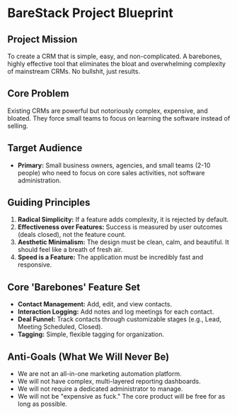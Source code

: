 # BareStack Project Blueprint

## Project Mission
To create a CRM that is simple, easy, and non-complicated. A barebones, highly effective tool that eliminates the bloat and overwhelming complexity of mainstream CRMs. No bullshit, just results.

## Core Problem
Existing CRMs are powerful but notoriously complex, expensive, and bloated. They force small teams to focus on learning the software instead of selling.

## Target Audience
- **Primary:** Small business owners, agencies, and small teams (2-10 people) who need to focus on core sales activities, not software administration.

## Guiding Principles
1. **Radical Simplicity:** If a feature adds complexity, it is rejected by default.
2. **Effectiveness over Features:** Success is measured by user outcomes (deals closed), not the feature count.
3. **Aesthetic Minimalism:** The design must be clean, calm, and beautiful. It should feel like a breath of fresh air.
4. **Speed is a Feature:** The application must be incredibly fast and responsive.

## Core 'Barebones' Feature Set
- **Contact Management:** Add, edit, and view contacts.
- **Interaction Logging:** Add notes and log meetings for each contact.
- **Deal Funnel:** Track contacts through customizable stages (e.g., Lead, Meeting Scheduled, Closed).
- **Tagging:** Simple, flexible tagging for organization.

## Anti-Goals (What We Will Never Be)
- We are not an all-in-one marketing automation platform.
- We will not have complex, multi-layered reporting dashboards.
- We will not require a dedicated administrator to manage.
- We will not be "expensive as fuck." The core product will be free for as long as possible.